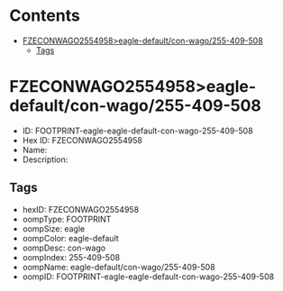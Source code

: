 



Contents
========

* [FZECONWAGO2554958>eagle-default/con-wago/255-409-508](#fzeconwago2554958eagle-defaultcon-wago255-409-508)
	* [Tags](#tags)

# FZECONWAGO2554958>eagle-default/con-wago/255-409-508

- ID: FOOTPRINT-eagle-eagle-default-con-wago-255-409-508
- Hex ID: FZECONWAGO2554958
- Name: 
- Description: 

## Tags

- hexID: FZECONWAGO2554958
- oompType: FOOTPRINT
- oompSize: eagle
- oompColor: eagle-default
- oompDesc: con-wago
- oompIndex: 255-409-508
- oompName: eagle-default/con-wago/255-409-508
- oompID: FOOTPRINT-eagle-eagle-default-con-wago-255-409-508
